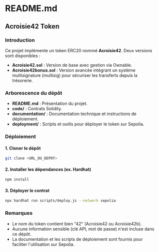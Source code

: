 # README.md

## Acroisie42 Token

### Introduction
Ce projet implémente un token ERC20 nommé **Acroisie42**. Deux versions sont disponibles :
- **Acroisie42.sol** : Version de base avec gestion via Ownable.
- **Acroisie42bonus.sol** : Version avancée intégrant un système multisignature (multisig) pour sécuriser les transferts depuis la trésorerie.

### Arborescence du dépôt
- **README.md** : Présentation du projet.
- **code/** : Contrats Solidity.
- **documentation/** : Documentation technique et instructions de déploiement.
- **deployment/** : Scripts et outils pour déployer le token sur Sepolia.

### Déploiement
#### 1. Cloner le dépôt
```bash
git clone <URL_DU_DEPOT>
```
#### 2. Installer les dépendances (ex. Hardhat)
```bash
npm install
```
#### 3. Déployer le contrat
```bash
npx hardhat run scripts/deploy.js --network sepolia
```

### Remarques
- Le nom du token contient bien "42" (Acroisie42 ou Acroisie42b).
- Aucune information sensible (clé API, mot de passe) n'est incluse dans ce dépôt.
- La documentation et les scripts de déploiement sont fournis pour faciliter l'utilisation sur Sepolia.